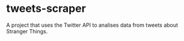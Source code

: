 # tweets-scraper
A project that uses the Twitter API to analises data from tweets about Stranger Things.
